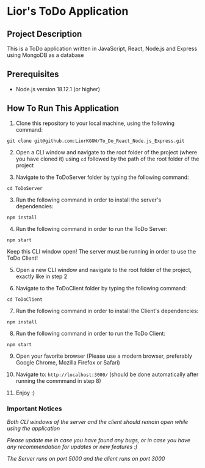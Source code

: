 # Lior's ToDo Application

## Project Description
This is a ToDo application written in JavaScript, React, Node.js and Express using MongoDB as a database


## Prerequisites
* Node.js version 18.12.1 (or higher)


## How To Run This Application
1. Clone this repository to your local machine, using the following command:

`git clone git@github.com:LiorKGOW/To_Do_React_Node.js_Express.git`

2. Open a CLI window and navigate to the root folder of the project (where you have cloned it) using `cd` followed by the path of the root folder of the project

3. Navigate to the ToDoServer folder by typing the following command: 

`cd ToDoServer`

3. Run the following command in order to install the server's dependencies:

`npm install`

4. Run the following command in order to run the ToDo Server:

`npm start`

Keep this CLI window open! The server must be running in order to use the ToDo Client!

5. Open a new CLI window and navigate to the root folder of the project, exactly like in step 2

6. Navigate to the ToDoClient folder by typing the following command:

`cd ToDoClient`

7. Run the following command in order to install the Client's dependencies:

`npm install`

8. Run the following command in order to run the ToDo Client:

`npm start`

9. Open your favorite browser (Please use a modern browser, preferably Google Chrome,  Mozilla Firefox or Safari)

10. Navigate to: `http://localhost:3000/` (should be done automatically after running the commmand in step 8)

11. Enjoy :)


### Important Notices

*Both CLI windows of the server and the client should remain open while using the application*

*Please update me in case you have found any bugs, or in case you have any recommendation for updates or new features :)*

*The Server runs on port 5000 and the client runs on port 3000*